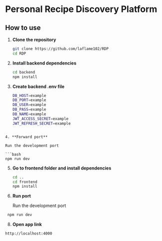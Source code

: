 # Personal Recipe Discovery Platform

## How to use

1. **Clone the repository**

   ```bash
   git clone https://github.com/laflame102/RDP
   cd RDP
   ```

2. **Install backend dependencies**

   ```bash
   cd backend
   npm install
   ```

3. **Create backend .env file**

   ```bash
   DB_HOST=example
   DB_PORT=example
   DB_USER=example
   DB_PASS=example
   DB_NAME=example
   JWT_ACCESS_SECRET=example
   JWT_REFRESH_SECRET=example
   ```

````

4. **Forward port**

Run the development port

```bash
npm run dev
````

5. **Go to frontend folder and install dependencies**

   ```bash
   cd ..
   cd frontend
   npm install

   ```

6. **Run port**

   Run the development port

```bash
 npm run dev
```

8. **Open app link**

```bash
http://localhost:4000
```
